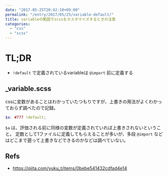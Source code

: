 ```yaml
---
date: "2017-05-25T20:42:10+09:00"
permalink: "/entry/2017/05/25/variable-default/"
title: variableの範囲でscssをカスタマイズするときの注意
categories:
  - "css"
  - "scss"
---
```


# TL;DR

- `!default` で定義されているvariableは `@import` 前に定義する

## \_variable.scss

cssに変数があることはわかっていたつもりですが、上書きの用法がよくわかっておらず調べたので記録。

```scss
$a: #777 !default;
```

`$a` は、評価される前に同様の変数が定義されていれば上書きされないということ。
定数として1ファイルに定義してもらえることが多いが、多段 `@import` などはどこまで遡って上書きなどできるのかなどは調べていない。

## Refs

- <https://qiita.com/yuku_t/items/0bebe541432cdfad4e14>
